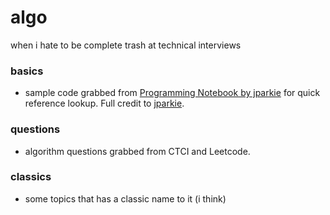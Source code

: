 # algo

when i hate to be complete trash at technical interviews

### basics

- sample code grabbed from [Programming Notebook by jparkie](https://github.com/jparkie/Programming-Notebook) for quick reference lookup. 
Full credit to [jparkie](https://github.com/jparkie).

### questions

- algorithm questions grabbed from CTCI and Leetcode.

### classics

- some topics that has a classic name to it (i think)
